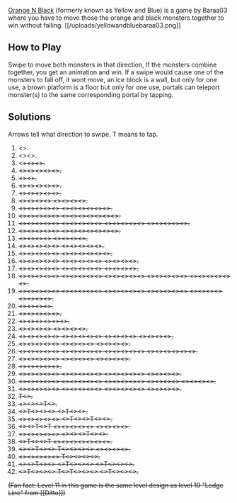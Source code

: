 [Orange N Black](https://play.fancade.com/61630DBCB805C7B8) (formerly known as Yellow and Blue) is a game by Baraa03 where you have to move those the orange and black monsters together to win without falling.
[[/uploads/yellowandbluebaraa03.png]]

## How to Play

Swipe to move both monsters in that direction, If the monsters combine together, you get an animation and win. If a swipe would cause one of the monsters to fall off, it wont move, an ice block is a wall, but only for one use, a brown platform is a floor but only for one use, portals can teleport monster(s) to the same corresponding portal by tapping.

## Solutions

Arrows tell what direction to swipe. T means to tap.

1. <<E>>.
1. <<N>><<W>>.
1. <<S>><<N>><<E>>.
1. <<W>><<N>><<S>><<E>><<E>>.
1. <<N>><<S>>.
1. <<N>><<S>><<E>><<S>><<W>>.
1. <<N>><<E>><<S>><<W>><<N>>.
1. <<N>><<E>><<E>><<S>> <<S>><<S>><<W>><<N>>.
1. <<W>><<N>><<E>><<W>><<N>> <<N>><<E>><<N>><<E>><<S>><<S>>.
1. <<N>><<E>><<E>><<E>><<W>> <<W>><<S>><<S>><<W>><<W>><<S>><<S>>.
1. <<W>><<W>><<N>><<E>><<E>> <<S>><<E>><<E>><<N>><<E>> <<S>><<W>><<W>><<W>><<W>> <<W>><<W>><<N>><<E>><<E>>.
1. <<N>><<W>><<W>><<W>><<E>> <<S>><<S>><<W>><<W>><<W>><<W>><<W>>.
1. <<E>><<E>><<S>><<E>> <<E>><<N>><<W>><<W>>.
1. <<N>><<N>><<E>><<S>><<W>> <<N>><<S>><<S>><<E>><<E>>.
1. <<N>><<S>><<S>><<S>><<E>> <<E>><<E>><<N>><<E>><<N>><<N>>.
1. <<E>><<W>><<S>><<E>><<N>> <<W>><<E>><<S>><<S>><<S>> <<S>><<W>><<W>><<W>>.
17. <<E>><<N>><<N>><<W>><<S>> <<W>><<S>><<E>><<E>><<S>> <<W>><<W>><<N>><<E>>.
18. <<S>><<E>><<S>><<E>><<E>> <<E>><<N>><<W>><<N>><<E>> <<S>><<W>><<S>><<E>><<N>> <<N>><<N>><<E>><<E>><<E>> <<S>><<S>><<W>><<W>><<N>><<N>>.
19.  <<S>><<W>><<W>><<W>><<S>> <<S>><<S>><<E>><<E>><<E>> <<E>><<W>><<S>><<S>><<S>> <<N>><<W>><<N>><<N>><<N>> <<W>><<S>><<E>><<S>> <<S>><<S>><<E>><<E>>.
1. <<W>><<W>><<W>><<W>>.
1. <<E>><<E>><<E>><<E>><<N>>.
1. <<N>><<N>><<E>><<S>><<N>><<W>>.
1. <<W>><<W>><<N>><<W>> <<W>><<W>><<W>><<W>>.
24. <<E>><<E>><<E>><<N>><<W>> <<S>><<E>><<E>><<E>><<S>> <<S>><<N>><<W>><<N>> <<E>><<S>><<E>><<N>>.
25. <<N>><<E>><<E>><<W>><<W>> <<E>><<E>><<W>><<W>> <<S>><<S>><<W>><<N>>.
26. <<E>><<N>><<N>><<W>><<W>> <<W>><<S>><<E>><<E>><<N>> <<W>><<W>><<W>><<N>><<E>> <<E>><<E>><<S>><<E>><<S>><<W>>.
27. <<E>><<N>><<S>><<W>><<W>> <<N>><<E>><<E>><<N>> <<S>><<S>><<W>><<N>>.
28. <<N>><<N>><<N>><<E>><<E>>.
29. <<N>><<E>><<E>><<W>><<S>> <<E>><<S>><<W>><<N>><<E>> <<E>><<N>><<N>><<W>><<W>> <<S>><<E>><<E>><<N>>.
30. <<W>><<W>><<S>><<W>><<S>> <<E>><<E>><<S>><<S>><<W>> <<W>><<N>><<N>><<E>><<E>> <<N>><<N>><<W>><<W>> <<N>><<N>><<E>><<E>>.
31. <<S>><<S>><<E>><<E>><<N>> <<N>><<E>><<N>><<N>><<W>> <<S>><<W>><<W>><<N>><<E>> <<E>><<S>><<S>><<S>>.
32. T<<W>>.
33. <<E>><<E>><<W>>T<<E>>.
34. <<W>>T<<W>><<W>><<E>> <<E>>T<<E>><<E>>.
35. <<N>><<N>><<N>><<N>><<N>> <<S>>T<<S>><<W>>T<<S>><<S>>.
36. <<E>><<N>>T<<E>>T <<S>><<W>><<W>><<N>><<N>> <<E>><<E>><<N>><<W>>. 
37. <<W>><<W>><<N>><<E>><<N>> <<W>><<E>><<N>>T<<S>><<W>>.
38. <<W>>T<<E>><<E>>T <<W>><<N>><<N>><<N>><<W>><<W>><<W>>.
39. <<N>><<W>>T<<W>><<W>> T<<S>><<S>><<W>><<W>> <<W>><<N>><<W>><<S>>. 
40. <<N>><<N>><<N>><<W>><<N>> T<<S>><<S>><<S>><<S>>.
41. <<N>><<N>>T<<S>><<W>> <<W>>T<<E>><<S>><<W>> <<N>>T<<W>><<N>><<N>>. 
42. <<W>>T<<N>><<E>><<S>> T<<W>>T<<N>><<E>><<N>> <<W>>T<<N>><<E>><<S>>.

(Fan fact: Level 11 in this game is the same level design as level 10 "Ledge Line" from [[Ditto]])
